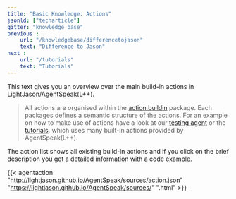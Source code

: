```yaml
---
title: "Basic Knowledge: Actions"
jsonld: ["techarticle"]
gitter: "knowledge base"
previous :
    url: "/knowledgebase/differencetojason"
    text: "Difference to Jason"
next :
    url: "/tutorials"
    text: "Tutorials"
---
```


This text gives you an overview over the main build-in actions in LightJason/AgentSpeak(L++).

> All actions are organised within the [action.buildin](http://lightjason.github.io/AgentSpeak/sources/d8/da4/namespaceorg_1_1lightjason_1_1agentspeak_1_1action_1_1buildin.html) package. 
> Each packages defines a semantic structure of the actions.
> For an example on how to make use of actions have a look at our [testing agent](https://github.com/LightJason/AgentSpeak/blob/master/src/test/resources/agent/complete.asl) or the [tutorials](/tutorials), which uses many built-in actions provided by AgentSpeak(L++).

The action list shows all existing build-in actions and if you click on the brief description you get a detailed information with a code example.

{{< agentaction "http://lightjason.github.io/AgentSpeak/sources/action.json" "https://lightjason.github.io/AgentSpeak/sources/" ".html" >}}
